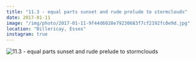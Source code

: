 ```yaml
---
title: "11.3 - equal parts sunset and rude prelude to stormclouds"
date: 2017-01-11
image: "/img/photo/2017-01-11-9f44d6028e79230683f7cf2192fc0e9d.jpg"
location: "Billericay, Essex"
instagram: true
---
```


![11.3 - equal parts sunset and rude prelude to stormclouds](/img/photo/2017-01-11-9f44d6028e79230683f7cf2192fc0e9d.jpg)
